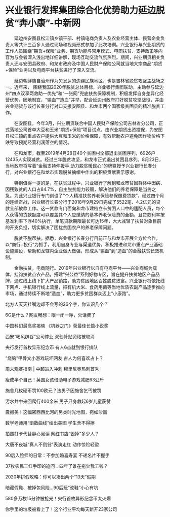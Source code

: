 # 兴业银行发挥集团综合化优势助力延边脱贫“奔小康”-中新网

　　延边州安图县松江镇乡镇干部、村镇电商负责人及农业经营主体、民营企业负责人等共计三百多人通过现场和视频形式参加了此次培训。兴业银行与兴业期货的工作人员围绕“期货+保险”业务、期货功能与常用模式、电商扶贫、支持政策等内容为与会者深入浅出地详细讲解，现场互动交流气氛热烈。期间，兴业期货相关负责人还与安图县政府、和龙市政府及中国人民财产保险公司就当地大宗商品“期货+保险”业务以及电商平台扶贫进行了深入交流。

　　延边朝鲜族自治州作为欠发达的边疆民族地区，也是吉林省脱贫攻坚主战场之一。近年来， 围绕我国2020年脱贫总体目标，兴业银行集团联动，主动参与延边州“四点双享两救助一优先”和“一张网”兜底扶贫保障机制，积极发挥自身差异化经营优势，因地制宜，“输血”“造血”并举，配合延边州政府打好脱贫攻坚战役，并由兴业期货与该行长春分行对口支援安图县、和龙市两个国家级贫困县的精准脱贫工作。

　　在安图县，今年3月，兴业期货联合中国人民财产保险公司吉林省分公司，正式落地公司首单大豆和玉米“期货+保险”项目试点，由兴业期货出资投保，为安图县松江镇的重点农户提供大豆和玉米的价格保障，有效帮助农户避免因作物价格下跌导致预期经营利润落空的情况。

　　在和龙市，截至2019年4月28日40个贫困村全部退出贫困序列，6926户12435人实现减贫。经过三年脱贫攻坚，和龙市正式退出贫困县序列。8月23日，当地政府将写着“金融支持伸援手 助力脱贫暖民心”的牌匾授予兴业银行长春分行，对兴业银行在和龙市实现脱贫摘帽中作出的积极贡献表示感谢。

　　特别值得一提的是，在扶贫过程中，兴业银行了解到和龙市贫困群体中因病、因残致贫的人口占84.7%，自主脱贫能力较弱，解决他们的养老保障是当务之急。为此兴业银行专门创设了“个人精准扶贫养老保险参保缴费贷款”，经过四个月的连续奋战，兴业银行长春分行于2018年9月29日完成了5522笔、4.2亿元的贷款全部放款工作。这一贷款专门面向和龙市建档立卡贫困人口中的适配人员，每个人获得的贷款额度可以覆盖其个人应缴纳的基本养老保险费的全额，且贷款利率按基准利率下浮40%执行，单笔贷款期限最长可达15年，大大减轻了扶贫对象目前的开支负担，切实解决了困扰贫困农户的养老保障问题。

　　脱贫不脱帮扶。据悉，兴业银行长春分行目前正与和龙市开展全方位合作，以“商行+投行”为抓手，利用自身专业与渠道优势，积极推进和龙市重点产业基础设施建设，帮助和龙辖内企业做大做强，形成从“输血”到“造血”的金融扶贫长效机制。

　　金融扶贫，电商随行。2019年兴业银行以自有电商平台——兴业商城为载体，挂钩扶贫点农产品，搭建“兴公益”系列好物专区，旨在提升扶贫地区产品品牌，通过线上线下扩大产品销路，助力贫困地区百姓脱贫致富。兴业银行将依托线下网点、手机银行线上流量，把有机大米、食药用菌等当地优质农副产品逐步推向市场，通过持续不断地“造血”，助力更多贫困群众迈上“小康路”。

北方人天天挂嘴边却不会写的26个字，你认识几个？

6G是什么？网友畅想：眼一闭一睁，欠话费了

中国科幻最高奖揭晓 《机器之门》获最佳长篇小说奖

西安“喝风辟谷”公司停业 双创补贴资格被取消

央行发行首枚异形纪念币 有人6点就到银行排队

“烧脑”甲骨文小游戏玩坏网友 古人为何喜欢占卜？

周末观赛指南 | 中超进入冲刺 穆里尼奥热刺首秀

瘦成半个自己！英国女孩借助电子游戏减肥63公斤

施舍几枚硬币罚100欧元？法男子因施舍乞丐被罚

污水井中来回爬行400余米 男子只身救起6岁儿童获赞

震撼美！这幅密西西比河的另类时光地图，宛如沙画

数学老师用“函数曲线”绘出美图 学生舍不得擦

拍照打卡代替静心阅读 网红书店“毁掉”多少人？

大唐不夜城“真人不倒翁”表演走红 动作惊险轻盈

90后入殓师的日常：不参加婚喜寿宴 不递名片不握手

37枚农民工红手印的追问：四年了谁在拖欠我工钱？

2020年拼假攻略：你可以凑出两个“13天”假期

暗藏假鞋、被掉包风险…90后玩“改鞋”小心有坑

580多万枚15分钟被抢光！央行首枚异形纪念币太火爆

你手里的垃圾被看上了！这个行业平均每天新开23家公司
